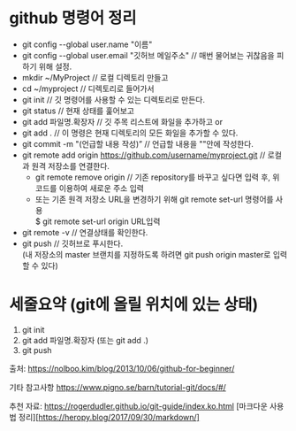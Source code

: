github 명령어 정리
=================

* git config --global user.name "이름"
* git config --global user.email "깃허브 메일주소" // 매번 물어보는 귀찮음을 피하기 위해 설정.
* mkdir ~/MyProject    // 로컬 디렉토리 만들고
* cd ~/myproject       // 디렉토리로 들어가서
* git init             // 깃 명령어를 사용할 수 있는 디렉토리로 만든다.
* git status           // 현재 상태를 훑어보고
* git add 파일명.확장자 // 깃 주목 리스트에 화일을 추가하고 or
* git add .            // 이 명령은 현재 디렉토리의 모든 화일을 추가할 수 있다.
* git commit -m "(언급할 내용 작성)” // 언급할 내용을 ""안에 작성한다.
* git remote add origin https://github.com/username/myproject.git // 로컬과 원격 저장소를 연결한다.
   * git remote remove origin // 기존 repository를 바꾸고 싶다면 입력 후, 위 코드를 이용하여 새로운 주소 입력
   * 또는 기존 원격 저장소 URL을 변경하기 위해 git remote set-url 명령어를 사용<br>$ git remote set-url origin URL입력
* git remote -v // 연결상태를 확인한다.
* git push // 깃허브로 푸시한다.<br>
(내 저장소의 master 브랜치를 지정하도록 하려면 git push origin master로 입력할 수 있다)


# 세줄요약 (git에 올릴 위치에 있는 상태)
1. git init
2. git add 파일명.확장자 (또는 git add .)
3. git push



출처: https://nolboo.kim/blog/2013/10/06/github-for-beginner/


기타 참고사항
https://www.pigno.se/barn/tutorial-git/docs/#/

추천 자료: https://rogerdudler.github.io/git-guide/index.ko.html
[마크다운 사용법 정리][https://heropy.blog/2017/09/30/markdown/]
